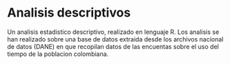 # Analisis descriptivos
Un analisis estadistico descriptivo, realizado en lenguaje R. Los analisis se han realizado sobre una base de datos extraida desde los archivos nacional de datos (DANE) en que recopilan datos de las encuentas sobre el uso del tiempo de la poblacion colombiana.
